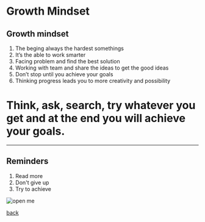 # Growth Mindset

## **Growth mindset**
1. The beging always the hardest somethings
2. It’s the able to work smarter 
3. Facing problem and find the best solution
4. Working with team and share the ideas to get the good ideas
5. Don’t stop until you achieve your goals
6. Thinking progress leads you to more creativity and possibility

# Think, ask, search, try whatever you get and at the end you will achieve your goals.

***

## **Reminders**
1. Read more
2. Don't give up 
3. Try to achieve 

![open me](https://tofasakademi.com/wp-content/uploads/2019/06/growth-mindset3.png)


[back](https://suhaibyounis.github.io/reading-notes/)
